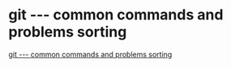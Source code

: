 # git --- common commands and problems sorting
[git --- common commands and problems sorting](https://aiwithcloud.com/2022/09/15/git_____common_commands_and_problems_sorting/)